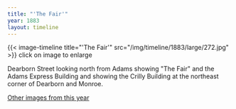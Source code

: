 ```yaml
---
title: "'The Fair'"
year: 1883
layout: timeline
---
```


{{< image-timeline title="'The Fair'" src="/img/timeline/1883/large/272.jpg" >}}
click on image to enlarge 

Dearborn Street looking north from Adams showing "The Fair" and the Adams Express Building and showing the Crilly Building at the northeast corner of Dearborn and Monroe.  

[Other images from this year](/historical/timeline/1883)